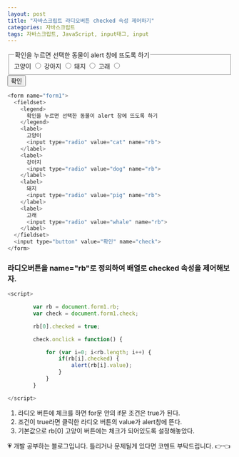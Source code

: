 ```yaml
---
layout: post
title: "자바스크립트 라디오버튼 checked 속성 제어하기"
categories: 자바스크립트
tags: 자바스크립트, JavaScript, input태그, input
---
```


<form name="form1">
  <fieldset>
    <legend>
      확인을 누르면 선택한 동물이 alert 창에 뜨도록 하기
    </legend>
    <label>
      고양이
      <input type="radio" value="cat" name="rb">
    </label>
    <label>
      강아지
      <input type="radio" value="dog" name="rb">
    </label>
    <label>
      돼지
      <input type="radio" value="pig" name="rb">
    </label>
    <label>
      고래
      <input type="radio" value="whale" name="rb">
    </label>
  </fieldset>
  <input type="button" value="확인" name="check">
</form>

```javascript
<form name="form1">
  <fieldset>
    <legend>
      확인을 누르면 선택한 동물이 alert 창에 뜨도록 하기
    </legend>
    <label>
      고양이
      <input type="radio" value="cat" name="rb">
    </label>
    <label>
      강아지
      <input type="radio" value="dog" name="rb">
    </label>
    <label>
      돼지
      <input type="radio" value="pig" name="rb">
    </label>
    <label>
      고래
      <input type="radio" value="whale" name="rb">
    </label>
  </fieldset>
  <input type="button" value="확인" name="check">
</form>
```
### 라디오버튼을 name="rb"로 정의하여 배열로 checked 속성을 제어해보자.

```javascript
<script>

        var rb = document.form1.rb;
        var check = document.form1.check;

        rb[0].checked = true;

        check.onclick = function() {

            for (var i=0; i<rb.length; i++) {
                if(rb[i].checked) {
                    alert(rb[i].value);
                }
            }
        }

</script>
```

1. 라디오 버튼에 체크를 하면 for문 안의 if문 조건은 true가 된다.
2. 조건이 true라면 클릭한 라디오 버튼의 value가 alert창에 뜬다.
3. 기본값으로 rb[0] 고양이 버튼에는 체크가 되어있도록 설정해놓았다.

<div class="c1" id="c1"><span>💗 개발 공부하는 블로그입니다. 틀리거나 문제될게 있다면 코멘트 부탁드립니다. 👉👈</span></div>
